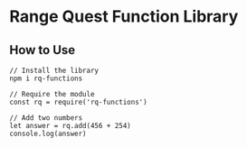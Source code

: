 # Range Quest Function Library

## How to Use

```
// Install the library
npm i rq-functions

// Require the module
const rq = require('rq-functions')

// Add two numbers
let answer = rq.add(456 + 254)
console.log(answer)
